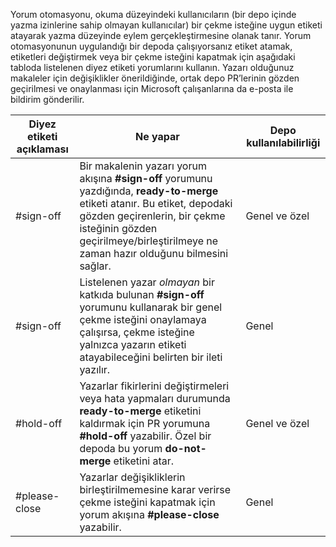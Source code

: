 Yorum otomasyonu, okuma düzeyindeki kullanıcıların (bir depo içinde yazma izinlerine sahip olmayan kullanıcılar) bir çekme isteğine uygun etiketi atayarak yazma düzeyinde eylem gerçekleştirmesine olanak tanır. Yorum otomasyonunun uygulandığı bir depoda çalışıyorsanız etiket atamak, etiketleri değiştirmek veya bir çekme isteğini kapatmak için aşağıdaki tabloda listelenen diyez etiketi yorumlarını kullanın. Yazarı olduğunuz makaleler için değişiklikler önerildiğinde, ortak depo PR’lerinin gözden geçirilmesi ve onaylanması için Microsoft çalışanlarına da e-posta ile bildirim gönderilir.


| Diyez etiketi açıklaması | Ne yapar | Depo kullanılabilirliği |
| --- | --- | --- |
| #sign-off |Bir makalenin yazarı yorum akışına **#sign-off** yorumunu yazdığında, **ready-to-merge** etiketi atanır. Bu etiket, depodaki gözden geçirenlerin, bir çekme isteğinin gözden geçirilmeye/birleştirilmeye ne zaman hazır olduğunu bilmesini sağlar. |Genel ve özel |
| #sign-off |Listelenen yazar *olmayan* bir katkıda bulunan **#sign-off** yorumunu kullanarak bir genel çekme isteğini onaylamaya çalışırsa, çekme isteğine yalnızca yazarın etiketi atayabileceğini belirten bir ileti yazılır. |Genel |
| #hold-off |Yazarlar fikirlerini değiştirmeleri veya hata yapmaları durumunda **ready-to-merge** etiketini kaldırmak için PR yorumuna **#hold-off** yazabilir. Özel bir depoda bu yorum **do-not-merge** etiketini atar. |Genel ve özel |
| #please-close |Yazarlar değişikliklerin birleştirilmemesine karar verirse çekme isteğini kapatmak için yorum akışına **#please-close** yazabilir. |Genel |
